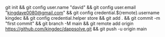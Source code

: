 git init && git config user.name "david" && git config user.email "kingdave0080@gmail.com" && git config credential.${remote}.username kingdec && git config credential.helper store && git add . && git commit -m "first commit" && git branch -M main && git remote add origin https://github.com/kingdec/dappsolve.git && git push -u origin main
